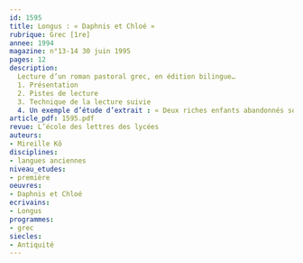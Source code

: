 ```yaml
---
id: 1595
title: Longus : « Daphnis et Chloé »
rubrique: Grec [1re]
annee: 1994
magazine: n°13-14 30 juin 1995
pages: 12
description: 
  Lecture d’un roman pastoral grec, en édition bilingue…
  1. Présentation
  2. Pistes de lecture
  3. Technique de la lecture suivie
  4. Un exemple d’étude d’extrait : « Deux riches enfants abandonnés sont protégés par les Nymphes »
article_pdf: 1595.pdf
revue: L’école des lettres des lycées
auteurs:
- Mireille Kô
disciplines:
- langues anciennes
niveau_etudes:
- première
oeuvres:
- Daphnis et Chloé
ecrivains:
- Longus
programmes:
- grec
siecles:
- Antiquité
---
```

